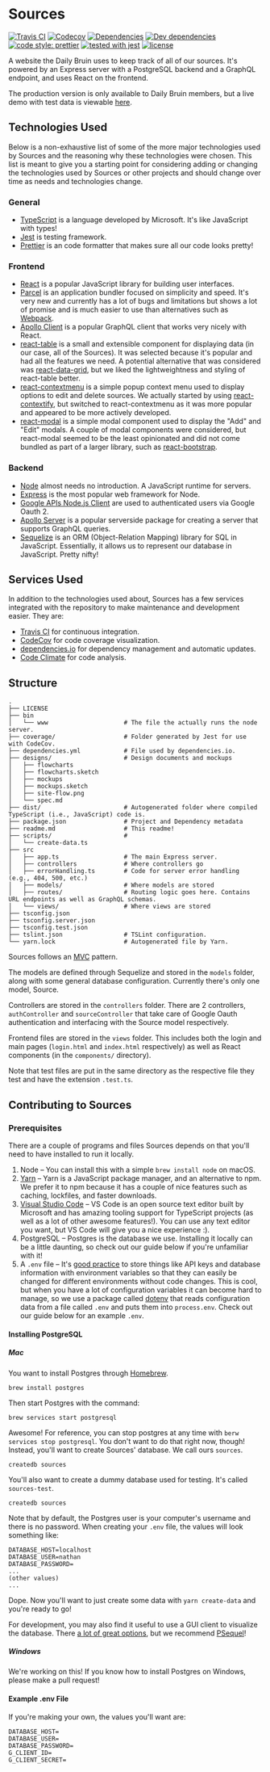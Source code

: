 # Sources

[![Travis CI](https://img.shields.io/travis/dailybruin/sources.svg?style=flat)](https://travis-ci.org/dailybruin/sources)
[![Codecov](https://img.shields.io/codecov/c/github/dailybruin/sources.svg)](https://codecov.io/github/dailybruin/sources)
[![Dependencies](https://david-dm.org/dailybruin/sources/status.svg?style=flat)](https://david-dm.org/dailybruin/sources)
[![Dev dependencies](https://david-dm.org/dailybruin/sources/dev-status.svg?style=flat)](https://david-dm.org/dailybruin/sources?type=dev)
[![code style: prettier](https://img.shields.io/badge/code_style-prettier-ff69b4.svg?style=flat)](https://github.com/prettier/prettier)
[![tested with jest](https://img.shields.io/badge/tested_with-jest-99424f.svg?style=flat)](https://github.com/facebook/jest)
[![license](https://img.shields.io/github/license/dailybruin/sources.svg)](/LICENSE.md)

A website the Daily Bruin uses to keep track of all of our sources.
It's powered by an Express server with a PostgreSQL backend and a GraphQL
endpoint, and uses React on the frontend.

The production version is only available to Daily Bruin members, but a live demo with test data is viewable [here](https://db-sources-staging.herokuapp.com).

## Technologies Used

Below is a non-exhaustive list of some of the more major technologies used by Sources and the reasoning why these technologies were chosen. This list is meant to give you a starting point for considering adding or changing the technologies used by Sources or other projects and should change over time as needs and technologies change.

### General

* [TypeScript](http://www.typescriptlang.org) is a language developed by Microsoft. It's like JavaScript with types!
* [Jest](https://facebook.github.io/jest/) is testing framework.
* [Prettier](https://prettier.io) is an code formatter that makes sure all our code looks pretty!

### Frontend

* [React](https://reactjs.org) is a popular JavaScript library for building user interfaces.
* [Parcel](https://parceljs.org) is an application bundler focused on simplicity and speed. It's very new and currently has a lot of bugs and limitations but shows a lot of promise and is much easier to use than alternatives such as [Webpack](https://webpack.js.org).
* [Apollo Client](https://www.apollographql.com/client) is a popular GraphQL client that works very nicely with React.
* [react-table](https://react-table.js.org) is a small and extensible component for displaying data (in our case, all of the Sources). It was selected because it's popular and had all the features we need. A potential alternative that was considered was [react-data-grid](http://adazzle.github.io/react-data-grid/), but we liked the lightweightness and styling of react-table better.
* [react-contextmenu](https://vkbansal.me/react-contextmenu/) is a simple popup context menu used to display options to edit and delete sources. We actually started by using [react-contextify](https://github.com/galkinrost/react-contextify), but switched to react-contextmenu as it was more popular and appeared to be more actively developed.
* [react-modal](https://github.com/reactjs/react-modal) is a simple modal component used to display the "Add" and "Edit" modals. A couple of modal components were considered, but react-modal seemed to be the least opinionated and did not come bundled as part of a larger library, such as [react-bootstrap](https://react-bootstrap.github.io).

### Backend

* [Node](https://nodejs.org/en/) almost needs no introduction. A JavaScript runtime for servers.
* [Express](https://expressjs.com) is the most popular web framework for Node.
* [Google APIs Node.js Client](http://google.github.io/google-api-nodejs-client/22.2.0/index.html) are used to authenticated users via Google Oauth 2.
* [Apollo Server](https://www.apollographql.com/servers) is a popular serverside package for creating a server that supports GraphQL queries.
* [Sequelize](http://docs.sequelizejs.com) is an ORM (Object-Relation Mapping) library for SQL in JavaScript. Essentially, it allows us to represent our database in JavaScript. Pretty nifty!

## Services Used

In addition to the technologies used about, Sources has a few services integrated with the repository to make maintenance and development easier. They are:

* [Travis CI](https://travis-ci.org/dailybruin/sources) for continuous integration.
* [CodeCov](https://codecov.io/gh/dailybruin/sources) for code coverage visualization.
* [dependencies.io](https://app.dependencies.io/projects/github/daily-bruin/sources) for dependency management and automatic updates.
* [Code Climate](https://codeclimate.com/github/daily-bruin/sources) for code analysis.

## Structure

```
.
├── LICENSE
├── bin
│   └── www                     # The file the actually runs the node server.
├── coverage/                   # Folder generated by Jest for use with CodeCov.
├── dependencies.yml            # File used by dependencies.io.
├── designs/                    # Design documents and mockups
│   ├── flowcharts
│   ├── flowcharts.sketch
│   ├── mockups
│   ├── mockups.sketch
│   ├── site-flow.png
│   └── spec.md
├── dist/                       # Autogenerated folder where compiled TypeScript (i.e., JavaScript) code is.
├── package.json                # Project and Dependency metadata
├── readme.md                   # This readme!
├── scripts/                    #
│   └── create-data.ts
├── src
│   ├── app.ts                  # The main Express server.
│   ├── controllers             # Where controllers go
│   ├── errorHandling.ts        # Code for server error handling (e.g., 404, 500, etc.)
│   ├── models/                 # Where models are stored
│   ├── routes/                 # Routing logic goes here. Contains URL endpoints as well as GraphQL schemas.
│   └── views/                  # Where views are stored
├── tsconfig.json
├── tsconfig.server.json
├── tsconfig.test.json
├── tslint.json                 # TSLint configuration.
└── yarn.lock                   # Autogenerated file by Yarn.
```

Sources follows an [MVC](https://en.wikipedia.org/wiki/Model–view–controller)
pattern.

The models are defined through Sequelize and stored in the `models` folder,
along with some general database configuration. Currently there's only one
model, Source.

Controllers are stored in the `controllers` folder. There are 2 controllers,
`authController` and `sourceController` that take care of Google Oauth
authentication and interfacing with the Source model respectively.

Frontend files are stored in the `views` folder. This includes both the login and main pages (`login.html` and `index.html` respectively) as well as React components (in the `components/` directory).

Note that test files are put in the same directory as the respective file they test and have the extension `.test.ts`.

## Contributing to Sources

### Prerequisites

There are a couple of programs and files Sources depends on that you'll need to
have installed to run it locally.

1. Node – You can install this with a simple `brew install node` on macOS.
2. [Yarn](https://yarnpkg.com/lang/en/docs/install/) – Yarn is a JavaScript
   package manager, and an alternative to npm. We prefer it to npm because it
   has a couple of nice features such as caching, lockfiles, and faster
   downloads.
3. [Visual Studio Code](https://code.visualstudio.com) – VS Code is an open
   source text editor built by Microsoft and has amazing tooling support for
   TypeScript projects (as well as a lot of other awesome features!). You can
   use any text editor you want, but VS Code will give you a nice experience :).
4. PostgreSQL – Postgres is the database we use. Installing it locally can be a
   little daunting, so check out our guide below if you're unfamiliar with it!
5. A `.env` file – It's [good practice](https://12factor.net/config) to store
   things like API keys and database information with environment variables so
   that they can easily be changed for different environments without code
   changes. This is cool, but when you have a lot of configuration variables it
   can become hard to manage, so we use a package called
   [dotenv](https://www.npmjs.com/package/dotenv) that reads configuration data
   from a file called `.env` and puts them into `process.env`. Check out our
   guide below for an example `.env`.

#### Installing PostgreSQL

##### Mac

You want to install Postgres through [Homebrew](https://brew.sh).

```shell
brew install postgres
```

Then start Postgres with the command:

```shell
brew services start postgresql
```

Awesome! For reference, you can stop postgres at any time with `berw services stop postgresql`. You don't want to do that right now, though! Instead, you'll want to create Sources' database. We call ours `sources`.

```shell
createdb sources
```

You'll also want to create a dummy database used for testing. It's called `sources-test`.

```shell
createdb sources
```

Note that by default, the Postgres user is your computer's username and there is
no password. When creating your `.env` file, the values will look something like:

```
DATABASE_HOST=localhost
DATABASE_USER=nathan
DATABASE_PASSWORD=
...
(other values)
...
```

Dope. Now you'll want to just create some data with `yarn create-data` and you're ready to go!

For development, you may also find it useful to use a GUI client to visualize the database. There [a lot of great options](https://wiki.postgresql.org/wiki/Community_Guide_to_PostgreSQL_GUI_Tools), but we recommend [PSequel](http://www.psequel.com)!

##### Windows

We're working on this! If you know how to install Postgres on Windows, please
make a pull request!

#### Example .env File

If you're making your own, the values you'll want are:

```
DATABASE_HOST=
DATABASE_USER=
DATABASE_PASSWORD=
G_CLIENT_ID=
G_CLIENT_SECRET=
```
